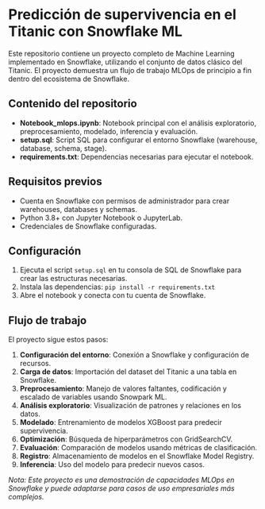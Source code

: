 # Predicción de supervivencia en el Titanic con Snowflake ML

Este repositorio contiene un proyecto completo de Machine Learning implementado en Snowflake, utilizando el conjunto de datos clásico del Titanic. El proyecto demuestra un flujo de trabajo MLOps de principio a fin dentro del ecosistema de Snowflake.

## Contenido del repositorio

- **Notebook_mlops.ipynb**: Notebook principal con el análisis exploratorio, preprocesamiento, modelado, inferencia y evaluación.
- **setup.sql**: Script SQL para configurar el entorno Snowflake (warehouse, database, schema, stage).
- **requirements.txt**: Dependencias necesarias para ejecutar el notebook.

## Requisitos previos

- Cuenta en Snowflake con permisos de administrador para crear warehouses, databases y schemas.
- Python 3.8+ con Jupyter Notebook o JupyterLab.
- Credenciales de Snowflake configuradas.

## Configuración

1. Ejecuta el script `setup.sql` en tu consola de SQL de Snowflake para crear las estructuras necesarias.
2. Instala las dependencias: `pip install -r requirements.txt`
3. Abre el notebook y conecta con tu cuenta de Snowflake.

## Flujo de trabajo

El proyecto sigue estos pasos:

1. **Configuración del entorno**: Conexión a Snowflake y configuración de recursos.
2. **Carga de datos**: Importación del dataset del Titanic a una tabla en Snowflake.
3. **Preprocesamiento**: Manejo de valores faltantes, codificación y escalado de variables usando Snowpark ML.
4. **Análisis exploratorio**: Visualización de patrones y relaciones en los datos.
5. **Modelado**: Entrenamiento de modelos XGBoost para predecir supervivencia.
6. **Optimización**: Búsqueda de hiperparámetros con GridSearchCV.
7. **Evaluación**: Comparación de modelos usando métricas de clasificación.
8. **Registro**: Almacenamiento de modelos en el Snowflake Model Registry.
9. **Inferencia**: Uso del modelo para predecir nuevos casos.

*Nota: Este proyecto es una demostración de capacidades MLOps en Snowflake y puede adaptarse para casos de uso empresariales más complejos.*
